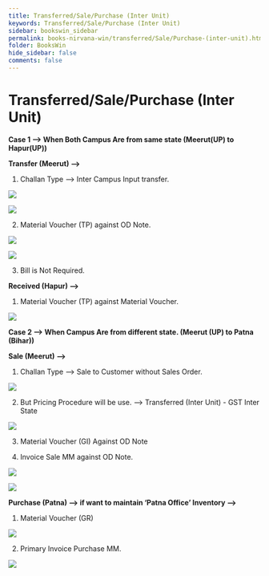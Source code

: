 ```yaml
---
title: Transferred/Sale/Purchase (Inter Unit)
keywords: Transferred/Sale/Purchase (Inter Unit)
sidebar: bookswin_sidebar
permalink: books-nirvana-win/transferred/Sale/Purchase-(inter-unit).html
folder: BooksWin
hide_sidebar: false
comments: false
---
```


# Transferred/Sale/Purchase (Inter Unit)

**Case 1 –> When Both Campus Are from same state (Meerut(UP) to Hapur(UP))**

**Transfer (Meerut) –>**

1. Challan Type –> Inter Campus Input transfer.

![](/images/pf-transfer-challantype.jpg)

![](/images/pf-transfer-challantype2.jpg)

2. Material Voucher (TP) against OD Note.

![](/images/pf-transfer-material-vouch.jpg)

![](/images/pf-transfer-material-vouch2.jpg)

3. Bill is Not Required.

**Received (Hapur) –>**

1. Material Voucher (TP) against Material Voucher.

![](/images/pf-transfer-recd.jpg)

**Case 2 –> When Campus Are from different state. (Meerut (UP) to Patna (Bihar))**

**Sale (Meerut) –>**

1. Challan Type –> Sale to Customer without Sales Order.

![](/images/pf-transfer-sale-challantype.jpg)

2. But Pricing Procedure will be use. –> Transferred (Inter Unit) - GST Inter State

![](/images/pf-transfer-sale-billpricing.jpg)

3. Material Voucher (GI) Against OD Note

4. Invoice Sale MM against OD Note.

![](/images/pf-transfer-sale-billpricing2.jpg)

![](/images/pf-transfer-sale-billpricing3.jpg)

**Purchase (Patna) –> if want to maintain ‘Patna Office’ Inventory –>**

1. Material Voucher (GR)

![](/images/pf-transfer-pur-mater-vouch.jpg)

2. Primary Invoice Purchase MM.

![](/images/pf-transfer-pur-primary.jpg)
